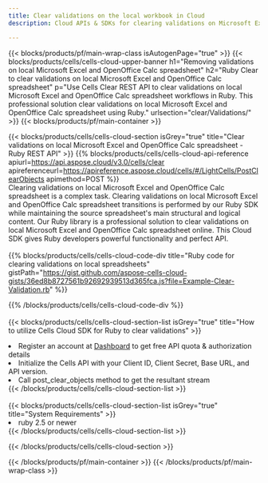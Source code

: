 ```yaml
---
title: Clear validations on the local workbook in Cloud 
description: Cloud APIs & SDKs for clearing validations on Microsoft Excel & OpenOffice Calc. Clear validations on local spreadsheets by the Cells Cloud API. SDK support kinds of development languages. They include Android, C#, Go, Java, NodeJS, Perl, PHP, Python, Ruby, and swift. 

---
```



{{< blocks/products/pf/main-wrap-class isAutogenPage="true" >}}
{{< blocks/products/cells/cells-cloud-upper-banner h1="Removing validations on local Microsoft Excel and OpenOffice Calc spreadsheet" h2="Ruby Clear to clear validations on local Microsoft Excel and OpenOffice Calc spreadsheet" p="Use Cells Clear REST API to clear validations on local Microsoft Excel and OpenOffice Calc spreadsheet workflows in Ruby. This professional solution clear validations on local Microsoft Excel and OpenOffice Calc spreadsheet using Ruby." urlsection="clear/Validations/" >}}
{{< blocks/products/pf/main-container >}}

{{< blocks/products/cells/cells-cloud-section isGrey="true"  title="Clear validations on local Microsoft Excel and OpenOffice Calc spreadsheet - Ruby REST API" >}}
{{% blocks/products/cells/cells-cloud-api-reference  apiurl=https://api.aspose.cloud/v3.0/cells/clear  apireferenceurl=https://apireference.aspose.cloud/cells/#/LightCells/PostClearObjects  apimethod=POST %}}
<br/>
Clearing validations on local Microsoft Excel and OpenOffice Calc spreadsheet is a complex task. Clearing validations on local Microsoft Excel and OpenOffice Calc spreadsheet transitions is performed by our Ruby SDK while maintaining the source spreadsheet's main structural and logical content. Our Ruby library is a professional solution to clear validations on local Microsoft Excel and OpenOffice Calc spreadsheet online. This Cloud SDK gives Ruby developers powerful functionality and perfect API.
<br/>
<br/>
{{% blocks/products/cells/cells-cloud-code-div title="Ruby code for clearing validations on local spreadsheets" gistPath="https://gist.github.com/aspose-cells-cloud-gists/36ed8b8727561b92692939513d365fca.js?file=Example-Clear-Validation.rb" %}}
  
{{% /blocks/products/cells/cells-cloud-code-div  %}}
<br/>
<br/>
{{< blocks/products/cells/cells-cloud-section-list isGrey="true"  title="How to utilize Cells Cloud SDK for Ruby to clear validations" >}}
<li>Register an account at <a href="https://dashboard.aspose.cloud/">Dashboard</a> to get free API quota & authorization details</li>
<li>Initialize the Cells API with your Client ID, Client Secret, Base URL, and API version.</li>
<li>Call post_clear_objects method to get the resultant stream</li>
{{< /blocks/products/cells/cells-cloud-section-list >}}
<br/>
<br/>
{{< blocks/products/cells/cells-cloud-section-list isGrey="true"  title="System Requirements" >}}
<li>ruby 2.5 or newer</li>
{{< /blocks/products/cells/cells-cloud-section-list >}}

{{< /blocks/products/cells/cells-cloud-section >}}

{{< /blocks/products/pf/main-container >}}
{{< /blocks/products/pf/main-wrap-class >}}
